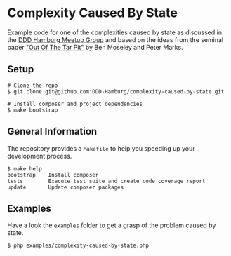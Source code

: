 # Complexity Caused By State

Example code for one of the complexities caused by state as discussed in the [DDD Hamburg Meetup Group](https://www.meetup.com/DDD-HH-Domain-driven-Design-Hamburg/events/234678922/)
and based on the ideas from the seminal paper ["Out Of The Tar Pit"](https://github.com/papers-we-love/papers-we-love/blob/master/design/out-of-the-tar-pit.pdf)
by Ben Moseley and Peter Marks.

## Setup

```
# Clone the repo
$ git clone git@github.com:DDD-Hamburg/complexity-caused-by-state.git

# Install composer and project dependencies
$ make bootstrap
```

## General Information

The repository provides a `Makefile` to help you speeding up your development process.

```
$ make help
bootstrap    Install composer
tests        Execute test suite and create code coverage report
update       Update composer packages
```

## Examples

Have a look the `examples` folder to get a grasp of the problem caused by state.

```
$ php examples/complexity-caused-by-state.php
```

